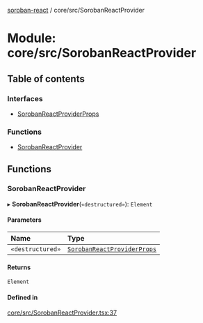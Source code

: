 [soroban-react](../README.md) / core/src/SorobanReactProvider

# Module: core/src/SorobanReactProvider

## Table of contents

### Interfaces

- [SorobanReactProviderProps](../interfaces/core_src_SorobanReactProvider.SorobanReactProviderProps.md)

### Functions

- [SorobanReactProvider](core_src_SorobanReactProvider.md#sorobanreactprovider)

## Functions

### SorobanReactProvider

▸ **SorobanReactProvider**(`«destructured»`): `Element`

#### Parameters

| Name | Type |
| :------ | :------ |
| `«destructured»` | [`SorobanReactProviderProps`](../interfaces/core_src_SorobanReactProvider.SorobanReactProviderProps.md) |

#### Returns

`Element`

#### Defined in

[core/src/SorobanReactProvider.tsx:37](https://github.com/mauroepce/soroban-react/blob/486e5d4/packages/core/src/SorobanReactProvider.tsx#L37)
